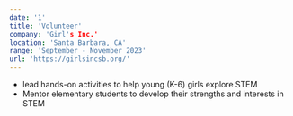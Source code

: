 ```yaml
---
date: '1'
title: 'Volunteer'
company: 'Girl's Inc.'
location: 'Santa Barbara, CA'
range: 'September - November 2023'
url: 'https://girlsincsb.org/'
---
```


- lead hands-on activities to help young (K-6) girls explore STEM
- Mentor elementary students to develop their strengths and interests in STEM

